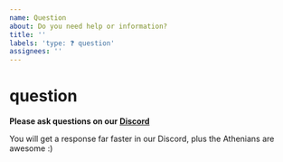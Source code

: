 ```yaml
---
name: Question
about: Do you need help or information?
title: ''
labels: 'type: ❓ question'
assignees: ''
---
```


# question

**Please ask questions on our** [**Discord**](https://discord.gg/HNmxvpm)

You will get a response far faster in our Discord, plus the Athenians are awesome :\)

